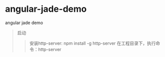 # angular-jade-demo
angular jade demo

>启动
>>安装http-server: npm install -g http-server
>>在工程目录下，执行命令：http-server
